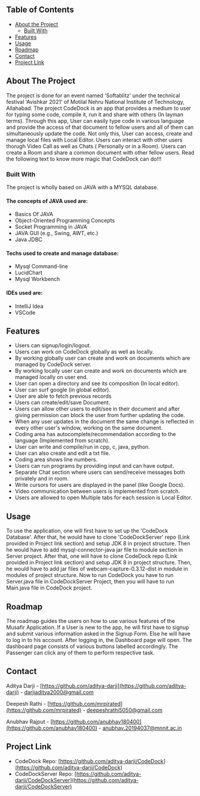 ## Table of Contents

- [About the Project](#about-the-project)
  - [Built With](#built-with)
- [Features](#features)
- [Usage](#usage)
- [Roadmap](#roadmap)
  <!-- - [Musafir Database](#musafir-database) -->
- [Contact](#contact)
- [Project Link](#project-link)

<!-- ABOUT THE PROJECT -->

## About The Project

The project is done for an event named 'Softablitz' under the technical festival 'Avishkar 2021' of Motilal Nehru National Institute of Technology, Allahabad. The project CodeDock is an app that provides a medium to user for typing some code, compile it, run it and share with others (In layman terms). Through this app, User can easily type code in various language and provide the access of that document to fellow users and all of them can simultaneously update the code. Not only this, User can access, create and manage local files with Local Editor. Users can interact with other users thorugh Video Call as well as Chats ( Personally or in a Room). Users can create a Room and share a common document with other fellow users. Read the following text to know more magic that CodeDock can do!!!

### Built With

The project is wholly based on JAVA with a MYSQL database. 

#### The concepts of JAVA used are:

- Basics Of JAVA
- Object-Oriented Programming Concepts
- Socket Programming in JAVA
- JAVA GUI (e.g., Swing, AWT, etc.)
- Java JDBC

#### Techs used to create and manage database:

- Mysql Command-line
- LucidChart 
- Mysql Workbench

#### IDEs used are:

- IntelliJ Idea
- VSCode

<!-- FEATURES -->

## Features

- Users can signup/login/logout.
- Users can work on CodeDock globally as well as locally.
- By working globally user can create and work on documents which are managed by CodeDock server.
- By working locally user can create and work on documents which are managed locally on user end.
- User can open a directory and see its composition (In local editor).
- User can surf google (in global editor).
- User are able to fetch previous records
- Users can create/edit/save Document.
- Users can allow other users to edit/see in their document and after giving permission can block the user from further updating the code.
- When any user updates in the document the same change is reflected in every other user's window, working on the same document.
- Coding area has autocomplete/recommendation according to the language (Implemented from scratch).
- User can write and compile/run in cpp, c, java, python.
- User can also create and edit a txt file.
- Coding area shows line numbers.
- Users can run programs by providing input and can have output.
- Separate Chat section where users can send/receive messages both privately and in room.
- Write cursors for users are displayed in the panel (like Google Docs).
- Video communication between users is implemented from scratch.
- Users are allowed to open Multiple tabs for each session is Local Editor.

<!-- USAGE -->

## Usage

To use the application, one will first have to set up the 'CodeDock Database'. After that, he would have to clone 'CodeDockServer' repo (Link provided in Project link section) and setup JDK 8 in project structure. Then he would have to add mysql-connector-java jar file to module section in Server project. After that, one will have to clone CodeDock repo (Link provided in Project link section) and setup JDK 8 in project structure. Then, he would have to add jar files of webcam-capture-0.3.12-dist in module in modules of project structure. Now to run CodeDock you have to run Server.java file in CodeDockServer Project, then you will have to run Main.java file in CodeDock project.

<!-- ROADMAP -->

## Roadmap

The roadmap guides the users on how to use various features of the Musafir Application. If a User is new to the app, he will first have to signup and submit various information asked in the Signup Form. Else he will have to log in to his account. After logging in, the Dashboard page will open. The dashboard page consists of various buttons labelled accordingly. The Passenger can click any of them to perform respective task.<!-- Below are various tasks that a passenger can perform:-->


<!-- CONTACT -->

## Contact

Aditya Darji - [https://github.com/aditya-darji](https://github.com/aditya-darji) - darjiaditya2000@gmail.com

Deepesh Rathi - [https://github.com/mrpirated](https://github.com/mrpirated) - deepeshrathi5050@gmail.com

Anubhav Rajput - [https://github.com/anubhav180400](https://github.com/anubhav180400) - anubhav.20194037@mnnit.ac.in

## Project Link

- CodeDock Repo: [https://github.com/aditya-darji/CodeDock](https://github.com/aditya-darji/CodeDock)
- CodeDockServer Repo: [https://github.com/aditya-darji/CodeDockServer](https://github.com/aditya-darji/CodeDockServer)
